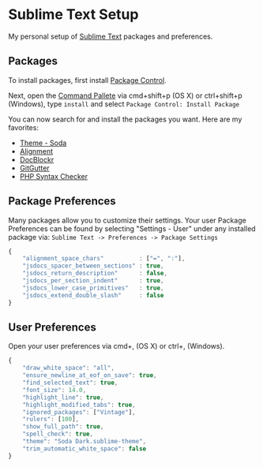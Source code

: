 # Sublime Text Setup

My personal setup of [Sublime Text](http://www.sublimetext.com) packages and preferences.

## Packages

To install packages, first install [Package Control](https://sublime.wbond.net/installation).

Next, open the [Command Pallete](https://sublime.wbond.net/docs/usage) via cmd+shift+p (OS X) or ctrl+shift+p (Windows), type ```install``` and select ```Package Control: Install Package```

You can now search for and install the packages you want.  Here are my favorites:

* [Theme - Soda](https://github.com/buymeasoda/soda-theme)
* [Alignment](https://github.com/wbond/sublime_alignment)
* [DocBlockr](https://github.com/spadgos/sublime-jsdocs)
* [GitGutter](https://github.com/jisaacks/GitGutter)
* [PHP Syntax Checker](https://github.com/naomichi-y/php_syntax_checker)

## Package Preferences

Many packages allow you to customize their settings.  Your user Package Preferences can be found by selecting "Settings - User" under any installed package via: 
```Sublime Text -> Preferences -> Package Settings```

```javascript
{
	"alignment_space_chars"          : ["=", ":"],
	"jsdocs_spacer_between_sections" : true,
	"jsdocs_return_description"      : false,
	"jsdocs_per_section_indent"      : true,
	"jsdocs_lower_case_primitives"   : true,
	"jsdocs_extend_double_slash"     : false
}
```

## User Preferences

Open your user preferences via cmd+, (OS X) or ctrl+, (Windows).

```javascript
{
	"draw_white_space": "all",
	"ensure_newline_at_eof_on_save": true,
	"find_selected_text": true,
	"font_size": 14.0,
	"highlight_line": true,
	"highlight_modified_tabs": true,
	"ignored_packages": ["Vintage"],
	"rulers": [100],
	"show_full_path": true,
	"spell_check": true,
	"theme": "Soda Dark.sublime-theme",
	"trim_automatic_white_space": false
}
```
